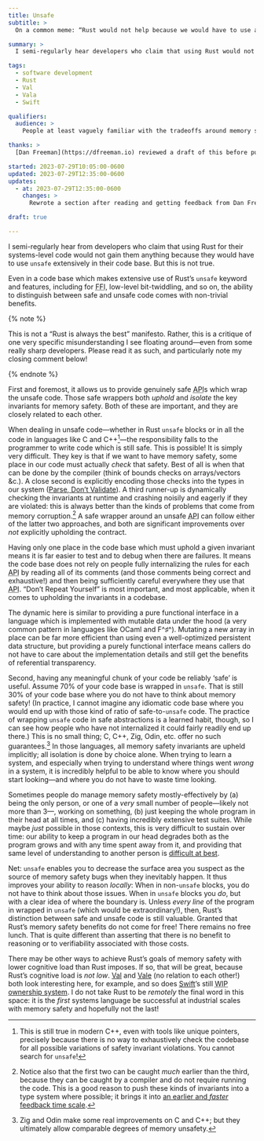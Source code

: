 ```yaml
---
title: Unsafe
subtitle: >
  On a common meme: “Rust would not help because we would have to use a lot of `unsafe`”.

summary: >
  I semi-regularly hear developers who claim that using Rust would not gain them anything because they would have to use `unsafe`. But this is not true. Local reasoning matters.

tags:
  - software development
  - Rust
  - Val
  - Vala
  - Swift

qualifiers:
  audience: >
    People at least vaguely familiar with the tradeoffs around memory safety in “systems” languages like Rust, C++, Zig, Odin, etc.; and 

thanks: >
  [Dan Freeman](https://dfreeman.io) reviewed a draft of this before publication and it is better for his input!

started: 2023-07-29T10:05:00-0600
updated: 2023-07-29T12:35:00-0600
updates:
  - at: 2023-07-29T12:35:00-0600
    changes: >
      Rewrote a section after reading and getting feedback from Dan Freeman.

draft: true

---
```


I semi-regularly hear from developers who claim that using Rust for their systems-level code would not gain them anything because they would have to use `unsafe` extensively in their code base. But this is not true.

Even in a code base which makes extensive use of Rust’s `unsafe` keyword and features, including for <abbr title="foreign function interface">FFI</abbr>, low-level bit-twiddling, and so on, the ability to distinguish between safe and unsafe code comes with non-trivial benefits.

{% note %}

This is not a “Rust is always the best” manifesto. Rather, this is a critique of one very specific misunderstanding I see floating around—even from some really sharp developers. Please read it as such, and particularly note my closing comment below!

{% endnote %}

First and foremost, it allows us to provide genuinely safe <abbr title="application programming interface">API</abbr>s which wrap the unsafe code. Those safe wrappers both *uphold* and *isolate* the key invariants for memory safety. Both of these are important, and they are closely related to each other.

When dealing in unsafe code—whether in Rust `unsafe` blocks or in all the code in languages like C and C++[^modern-cpp]—the responsibility falls to the programmer to write code which is still safe. This is possible! It is simply very difficult. They key is that if we want to have memory safety, some place in our code must actually *check* that safety. Best of all is when that can be done by the compiler (think of bounds checks on arrays/vectors &c.). A close second is explicitly encoding those checks into the types in our system ([Parse, Don’t Validate][pdv]). A third runner-up is dynamically checking the invariants at runtime and crashing noisily and eagerly if they are violated: this is always better than the kinds of problems that come from memory corruption.[^cycle-time] A safe wrapper around an unsafe <abbr title="application programming interface">API</abbr> can follow either of the latter two approaches, and both are significant improvements over *not* explicitly upholding the contract.

[pdv]: https://lexi-lambda.github.io/blog/2019/11/05/parse-don-t-validate/

Having only one place in the code base which must uphold a given invariant means it is far easier to test and to debug when there are failures. It means the code base does not rely on people fully internalizing the rules for each <abbr title="application programming interface">API</abbr> by reading all of its comments (and those comments being correct and exhaustive!) and then being sufficiently careful everywhere they use that <abbr title="application programming interface">API</abbr>. “Don’t Repeat Yourself” is most important, and most applicable, when it comes to upholding the invariants in a codebase.

The dynamic here is similar to providing a pure functional interface in a language which is implemented with mutable data under the hood (a very common pattern in languages like OCaml and F^♯^). Mutating a new array in place can be far more efficient than using even a well-optimized persistent data structure, but providing a purely functional interface means callers do not have to care about the implementation details and still get the benefits of referential transparency.

Second, having any meaningful chunk of your code be reliably ‘safe’ is useful. Assume 70% of your code base is wrapped in `unsafe`. That is still 30% of your code base where you do not have to think about memory safety! (In practice, I cannot imagine any idiomatic code base where you would end up with those kind of ratio of safe-to-`unsafe` code. The practice of wrapping `unsafe` code in safe abstractions is a learned habit, though, so I can see how people who have not internalized it could fairly readily end up there.) This is no small thing; C, C++, Zig, Odin, etc. offer no such guarantees.[^improved] In those languages, all memory safety invariants are upheld implicitly; all isolation is done by choice alone. When trying to learn a system, and especially when trying to understand where things went *wrong* in a system, it is incredibly helpful to be able to know where you should start looking—and where you do not have to waste time looking.

Sometimes people do manage memory safety mostly-effectively by (a) being the only person, or one of a *very* small number of people—likely not more than 3—, working on something, (b) just keeping the whole program in their head at all times, and (c) having incredibly extensive test suites. While maybe *just* possible in those contexts, this is very difficult to sustain over time: our ability to keep a program in our head degrades both as the program grows and with any time spent away from it, and providing that same level of understanding to another person is [difficult at best][naur].

[naur]: https://cdn.chriskrycho.com/file/chriskrycho-com/resources/naur1985programming.pdf

Net: `unsafe` enables you to decrease the surface area you suspect as the source of memory safety bugs when they inevitably happen. It thus improves your ability to reason *locally*: When in non-`unsafe` blocks, you do not have to think about those issues. When in `unsafe` blocks you *do*, but with a clear idea of where the boundary is. Unless *every line* of the program in wrapped in `unsafe` (which would be extraordinary!), then, Rust’s distinction between safe and unsafe code is still valuable. Granted that Rust’s memory safety benefits do not come for free! There remains no free lunch. That is quite different than asserting that there is no benefit to reasoning or to verifiability associated with those costs.

There may be other ways to achieve Rust’s goals of memory safety with lower cognitive load than Rust imposes. If so, that will be great, because Rust’s cognitive load is *not low*. [Val][val] and [Vale][vale] (no relation to each other!) both look interesting here, for example, and so does [Swift]()’s still <abbr title="">WIP</abbr> [ownership system][swift-ownership]. I do not take Rust to be *remotely* the final word in this space: it is the *first* systems language be successful at industrial scales with memory safety and hopefully not the last!

[val]: https://www.val-lang.dev
[vale]: https://vale.dev
[swift-ownership]: https://github.com/apple/swift/blob/main/docs/OwnershipManifesto.md


[^modern-cpp]: This is still true in modern C++, even with tools like unique pointers, precisely because there is no way to exhaustively check the codebase for all possible variations of safety invariant violations. You cannot search for `unsafe`!

[^cycle-time]: Notice also that the first two can be caught *much* earlier than the third, because they can be caught by a compiler and do not require running the code. This is a good reason to push these kinds of invariants into a type system where possible; it brings it into [an earlier and *faster* feedback time scale][time-scale].

[time-scale]: https://v4.chriskrycho.com/2018/scales-of-feedback-time-in-software-development.html

[^improved]: Zig and Odin make some real improvements on C and C++; but they ultimately allow comparable degrees of memory unsafety.
